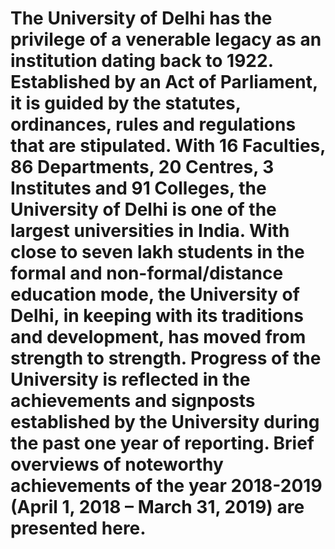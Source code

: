 #   The University of Delhi has the privilege of a venerable legacy as an institution dating back to 1922. Established by an Act of Parliament, it is guided by the statutes, ordinances, rules and regulations that are stipulated. With 16 Faculties, 86 Departments, 20 Centres, 3 Institutes and 91 Colleges, the University of Delhi is one of the largest universities in India. With close to seven lakh students in the formal and non-formal/distance education mode, the University of Delhi, in keeping with its traditions and development, has moved from strength to strength. Progress of the University is reflected in the achievements and signposts established by the University during the past one year of reporting. Brief overviews of noteworthy achievements of the year 2018-2019 (April 1, 2018 – March 31, 2019) are presented here.
